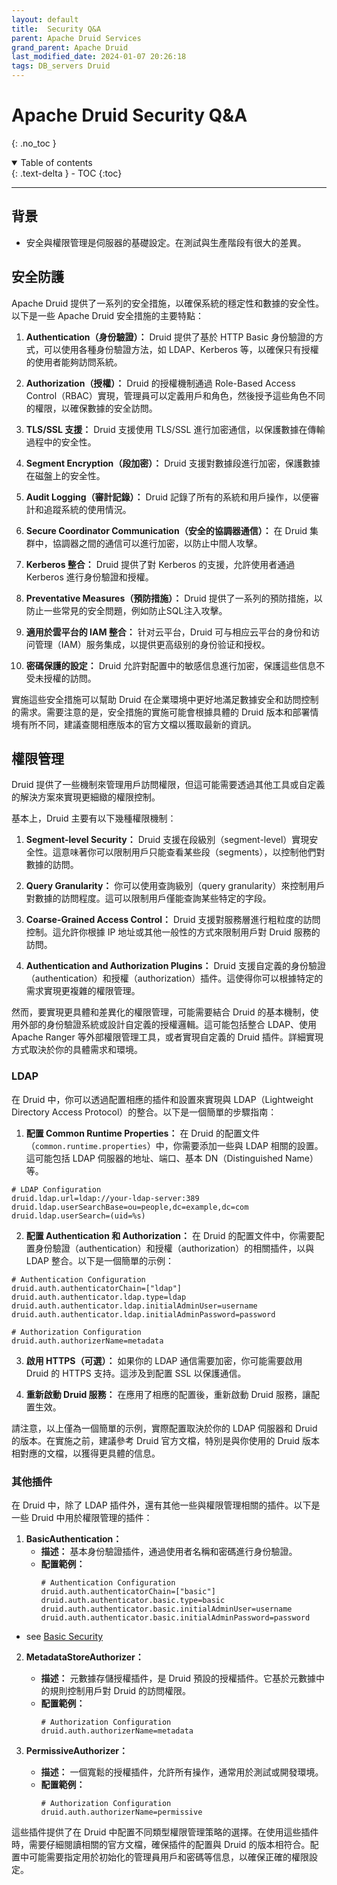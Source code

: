 ```yaml
---
layout: default
title:  Security Q&A
parent: Apache Druid Services
grand_parent: Apache Druid
last_modified_date: 2024-01-07 20:26:18
tags: DB_servers Druid
---
```


# Apache Druid Security Q&A
{: .no_toc }

<details open markdown="block">
  <summary>
    Table of contents
  </summary>
  {: .text-delta }
- TOC
{:toc}
</details>

---

## 背景

- 安全與權限管理是伺服器的基礎設定。在測試與生產階段有很大的差異。

## 安全防護

Apache Druid 提供了一系列的安全措施，以確保系統的穩定性和數據的安全性。以下是一些 Apache Druid 安全措施的主要特點：

1. **Authentication（身份驗證）：** Druid 提供了基於 HTTP Basic 身份驗證的方式，可以使用各種身份驗證方法，如 LDAP、Kerberos 等，以確保只有授權的使用者能夠訪問系統。

2. **Authorization（授權）：** Druid 的授權機制通過 Role-Based Access Control（RBAC）實現，管理員可以定義用戶和角色，然後授予這些角色不同的權限，以確保數據的安全訪問。

3. **TLS/SSL 支援：** Druid 支援使用 TLS/SSL 進行加密通信，以保護數據在傳輸過程中的安全性。

4. **Segment Encryption（段加密）：** Druid 支援對數據段進行加密，保護數據在磁盤上的安全性。

5. **Audit Logging（審計記錄）：** Druid 記錄了所有的系統和用戶操作，以便審計和追蹤系統的使用情況。

6. **Secure Coordinator Communication（安全的協調器通信）：** 在 Druid 集群中，協調器之間的通信可以進行加密，以防止中間人攻擊。

7. **Kerberos 整合：** Druid 提供了對 Kerberos 的支援，允許使用者通過 Kerberos 進行身份驗證和授權。

8. **Preventative Measures（預防措施）：** Druid 提供了一系列的預防措施，以防止一些常見的安全問題，例如防止SQL注入攻擊。

9. **適用於雲平台的 IAM 整合：** 针对云平台，Druid 可与相应云平台的身份和访问管理（IAM）服务集成，以提供更高级别的身份验证和授权。

10. **密碼保護的設定：** Druid 允許對配置中的敏感信息進行加密，保護這些信息不受未授權的訪問。

實施這些安全措施可以幫助 Druid 在企業環境中更好地滿足數據安全和訪問控制的需求。需要注意的是，安全措施的實施可能會根據具體的 Druid 版本和部署情境有所不同，建議查閱相應版本的官方文檔以獲取最新的資訊。

## 權限管理

Druid 提供了一些機制來管理用戶訪問權限，但這可能需要透過其他工具或自定義的解決方案來實現更細緻的權限控制。

基本上，Druid 主要有以下幾種權限機制：

1. **Segment-level Security：** Druid 支援在段級別（segment-level）實現安全性。這意味著你可以限制用戶只能查看某些段（segments），以控制他們對數據的訪問。

2. **Query Granularity：** 你可以使用查詢級別（query granularity）來控制用戶對數據的訪問程度。這可以限制用戶僅能查詢某些特定的字段。

3. **Coarse-Grained Access Control：** Druid 支援對服務層進行粗粒度的訪問控制。這允許你根據 IP 地址或其他一般性的方式來限制用戶對 Druid 服務的訪問。

4. **Authentication and Authorization Plugins：** Druid 支援自定義的身份驗證（authentication）和授權（authorization）插件。這使得你可以根據特定的需求實現更複雜的權限管理。

然而，要實現更具體和差異化的權限管理，可能需要結合 Druid 的基本機制，使用外部的身份驗證系統或設計自定義的授權邏輯。這可能包括整合 LDAP、使用 Apache Ranger 等外部權限管理工具，或者實現自定義的 Druid 插件。詳細實現方式取決於你的具體需求和環境。

### LDAP

在 Druid 中，你可以透過配置相應的插件和設置來實現與 LDAP（Lightweight Directory Access Protocol）的整合。以下是一個簡單的步驟指南：

1. **配置 Common Runtime Properties：** 在 Druid 的配置文件（`common.runtime.properties`）中，你需要添加一些與 LDAP 相關的設置。這可能包括 LDAP 伺服器的地址、端口、基本 DN（Distinguished Name）等。

```properties
# LDAP Configuration
druid.ldap.url=ldap://your-ldap-server:389
druid.ldap.userSearchBase=ou=people,dc=example,dc=com
druid.ldap.userSearch=(uid=%s)
```

2. **配置 Authentication 和 Authorization：** 在 Druid 的配置文件中，你需要配置身份驗證（authentication）和授權（authorization）的相關插件，以與 LDAP 整合。以下是一個簡單的示例：

```properties
# Authentication Configuration
druid.auth.authenticatorChain=["ldap"]
druid.auth.authenticator.ldap.type=ldap
druid.auth.authenticator.ldap.initialAdminUser=username
druid.auth.authenticator.ldap.initialAdminPassword=password

# Authorization Configuration
druid.auth.authorizerName=metadata
```

3. **啟用 HTTPS（可選）：** 如果你的 LDAP 通信需要加密，你可能需要啟用 Druid 的 HTTPS 支持。這涉及到配置 SSL 以保護通信。

4. **重新啟動 Druid 服務：** 在應用了相應的配置後，重新啟動 Druid 服務，讓配置生效。

請注意，以上僅為一個簡單的示例，實際配置取決於你的 LDAP 伺服器和 Druid 的版本。在實施之前，建議參考 Druid 官方文檔，特別是與你使用的 Druid 版本相對應的文檔，以獲得更具體的信息。

### 其他插件

在 Druid 中，除了 LDAP 插件外，還有其他一些與權限管理相關的插件。以下是一些 Druid 中用於權限管理的插件：

1. **BasicAuthentication：**
   - **描述：** 基本身份驗證插件，通過使用者名稱和密碼進行身份驗證。
   - **配置範例：**
     ```properties
     # Authentication Configuration
     druid.auth.authenticatorChain=["basic"]
     druid.auth.authenticator.basic.type=basic
     druid.auth.authenticator.basic.initialAdminUser=username
     druid.auth.authenticator.basic.initialAdminPassword=password
     ```
- see [Basic Security](https://druid.apache.org/docs/latest/development/extensions-core/druid-basic-security/)
2. **MetadataStoreAuthorizer：**
   - **描述：** 元數據存儲授權插件，是 Druid 預設的授權插件。它基於元數據中的規則控制用戶對 Druid 的訪問權限。
   - **配置範例：**
     ```properties
     # Authorization Configuration
     druid.auth.authorizerName=metadata
     ```

3. **PermissiveAuthorizer：**
   - **描述：** 一個寬鬆的授權插件，允許所有操作，通常用於測試或開發環境。
   - **配置範例：**
     ```properties
     # Authorization Configuration
     druid.auth.authorizerName=permissive
     ```

這些插件提供了在 Druid 中配置不同類型權限管理策略的選擇。在使用這些插件時，需要仔細閱讀相關的官方文檔，確保插件的配置與 Druid 的版本相符合。配置中可能需要指定用於初始化的管理員用戶和密碼等信息，以確保正確的權限設定。

